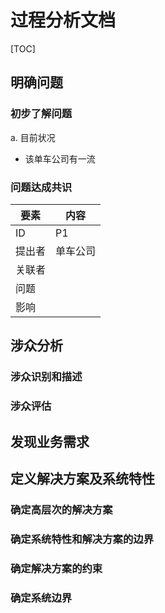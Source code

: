 # 过程分析文档

[TOC]

## 明确问题

### 初步了解问题

a. 目前状况

- 该单车公司有一流

### 问题达成共识

| 要素   | 内容   |
| ---- | ---- |
| ID   | P1   |
| 提出者  | 单车公司 |
| 关联者  |      |
| 问题   |      |
| 影响   |      |

## 涉众分析

### 涉众识别和描述

### 涉众评估

## 发现业务需求

## 定义解决方案及系统特性

### 确定高层次的解决方案

### 确定系统特性和解决方案的边界

### 确定解决方案的约束

### 确定系统边界
